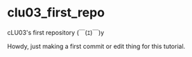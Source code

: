 # clu03_first_repo
cLU03's first repository (￣(ｴ)￣)y

Howdy, just making a first commit or edit thing for this tutorial.
